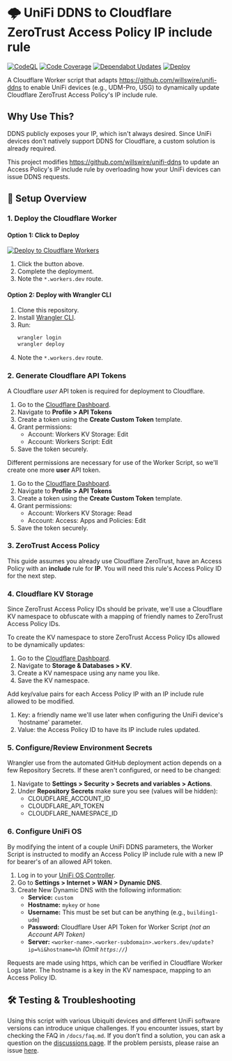 # 🌩️ UniFi DDNS to Cloudflare ZeroTrust Access Policy IP include rule

[![CodeQL](https://github.com/youshouldtellmemore/unifi-ddns-cloudflare-access/actions/workflows/github-code-scanning/codeql/badge.svg)](https://github.com/youshouldtellmemore/unifi-ddns-cloudflare-access/actions/workflows/github-code-scanning/codeql)
[![Code Coverage](https://github.com/youshouldtellmemore/unifi-ddns-cloudflare-access/actions/workflows/coverage.yml/badge.svg)](https://github.com/youshouldtellmemore/unifi-ddns-cloudflare-access/actions/workflows/coverage.yml)
[![Dependabot Updates](https://github.com/youshouldtellmemore/unifi-ddns-cloudflare-access/actions/workflows/dependabot/dependabot-updates/badge.svg)](https://github.com/youshouldtellmemore/unifi-ddns-cloudflare-access/actions/workflows/dependabot/dependabot-updates)
[![Deploy](https://github.com/youshouldtellmemore/unifi-ddns-cloudflare-access/actions/workflows/deploy.yml/badge.svg)](https://github.com/youshouldtellmemore/unifi-ddns-cloudflare-access/actions/workflows/deploy.yml)

A Cloudflare Worker script that adapts https://github.com/willswire/unifi-ddns to enable UniFi devices (e.g., UDM-Pro, USG) to dynamically update Cloudflare ZeroTrust Access Policy's IP include rule.

## Why Use This?

DDNS publicly exposes your IP, which isn't always desired. Since UniFi devices don't natively support DDNS for Cloudflare, a custom solution is already required.

This project modifies https://github.com/willswire/unifi-ddns to update an Access Policy's IP include rule by overloading how your UniFi devices can issue DDNS requests.

## 🚀 **Setup Overview**

### 1. **Deploy the Cloudflare Worker**

#### **Option 1: Click to Deploy**
[![Deploy to Cloudflare Workers](https://deploy.workers.cloudflare.com/button)](https://deploy.workers.cloudflare.com/?url=https://github.com/youshouldtellmemore/unifi-ddns-cloudflare-access)

1. Click the button above.
2. Complete the deployment.
3. Note the `*.workers.dev` route.

#### **Option 2: Deploy with Wrangler CLI**
1. Clone this repository.
2. Install [Wrangler CLI](https://developers.cloudflare.com/workers/wrangler/install-and-update/).
3. Run:
   ```sh
   wrangler login
   wrangler deploy
   ```
4. Note the `*.workers.dev` route.

### 2. **Generate Cloudflare API Tokens**

A Cloudflare *user* API token is required for deployment to Cloudflare.
1. Go to the [Cloudflare Dashboard](https://dash.cloudflare.com/).
2. Navigate to **Profile > API Tokens**
3. Create a token using the **Create Custom Token** template.
4. Grant permissions:
	- Account: Workers KV Storage: Edit
    - Account: Workers Script: Edit
5. Save the token securely.

Different permissions are necessary for use of the Worker Script, so we'll create one more **user** API token.
1. Go to the [Cloudflare Dashboard](https://dash.cloudflare.com/).
2. Navigate to **Profile > API Tokens**
3. Create a token using the **Create Custom Token** template.
4. Grant permissions:
   - Account: Workers KV Storage: Read
   - Account: Access: Apps and Policies: Edit
5. Save the token securely.

### 3. **ZeroTrust Access Policy**

This guide assumes you already use Cloudflare ZeroTrust, have an Access Policy with an **include** rule for **IP**. You will need this rule's Access Policy ID for the next step.


### 4. **Cloudflare KV Storage**

Since ZeroTrust Access Policy IDs should be private, we'll use a Cloudflare KV namespace to obfuscate with a mapping of friendly names to ZeroTrust Access Policy IDs.

To create the KV namespace to store ZeroTrust Access Policy IDs allowed to be dynamically updates:
1. Go to the [Cloudflare Dashboard](https://dash.cloudflare.com/).
2. Navigate to **Storage & Databases > KV**.
3. Create a KV namespace using any name you like.
4. Save the KV namespace.

Add key/value pairs for each Access Policy IP with an IP include rule allowed to be modified.
1. Key: a friendly name we'll use later when configuring the UniFi device's 'hostname' parameter.
2. Value: the Access Policy ID to have its IP include rules updated.

### 5. **Configure/Review Environment Secrets**

Wrangler use from the automated GitHub deployment action depends on a few Repository Secrets. If these aren't configured, or need to be changed:
1. Navigate to **Settings > Security > Secrets and variables > Actions**.
2. Under **Repository Secrets** make sure you see (values will be hidden):
   - CLOUDFLARE_ACCOUNT_ID
   - CLOUDFLARE_API_TOKEN
   - CLOUDFLARE_NAMESPACE_ID

### 6. **Configure UniFi OS**

By modifying the intent of a couple UniFi DDNS parameters, the Worker Script is instructed to modify an Access Policy IP include rule with a new IP for bearer's of an allowed API token.
1. Log in to your [UniFi OS Controller](https://unifi.ui.com/).
2. Go to **Settings > Internet > WAN > Dynamic DNS**.
3. Create New Dynamic DNS with the following information:
   - **Service:** `custom`
   - **Hostname:** `mykey` or `home`
   - **Username:** This must be set but can be anything (e.g., `building1-udm`)
   - **Password:** Cloudflare User API Token for Worker Script *(not an Account API Token)*
   - **Server:** `<worker-name>.<worker-subdomain>.workers.dev/update?ip=%i&hostname=%h`
     *(Omit `https://`)*

Requests are made using https, which can be verified in Cloudflare Worker Logs later. The hostname is a key in the KV namespace, mapping to an Access Policy ID.

## 🛠️ **Testing & Troubleshooting**

Using this script with various Ubiquiti devices and different UniFi software versions can introduce unique challenges. If you encounter issues, start by checking the FAQ in `/docs/faq.md`. If you don’t find a solution, you can ask a question on the [discussions page](https://github.com/youshouldtellmemore/unifi-ddns-cloudflare-access/discussions/new?category=q-a). If the problem persists, please raise an issue [here](https://github.com/youshouldtellmemore/unifi-ddns-cloudflare-access/issues).
